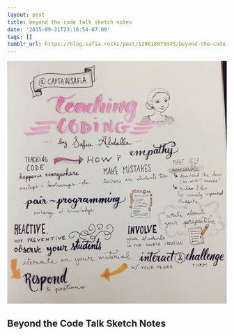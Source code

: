 ```yaml
---
layout: post
title: beyond the code talk sketch notes
date: '2015-09-21T23:16:54-07:00'
tags: []
tumblr_url: https://blog.safia.rocks/post/129618975045/beyond-the-code-talk-sketch-notes
---
```

 ![](/images/tumblr_nv2986KTQJ1ug4rg5o1_1280.jpg)  

## Beyond the Code Talk Sketch Notes
